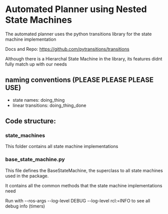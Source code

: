 # Automated Planner using Nested State Machines

The automated planner uses the python transitions library for the state machine implementation

Docs and Repo:  https://github.com/pytransitions/transitions

Although there is a Hierarchal State Machine in the library, 
its features didnt fully match up with our needs

## naming conventions (PLEASE PLEASE PLEASE USE)

 - state names: doing_thing
 - linear transitions: doing_thing_done

## Code structure:
### state_machines
This folder contains all state machine implementations

### base_state_machine.py
This file defines the BaseStateMachine, the superclass to all state machines used in the package.

It contains all the common methods that the state machine implementations need

Run with --ros-args --log-level DEBUG --log-level rcl:=INFO to see all debug info (timers)
